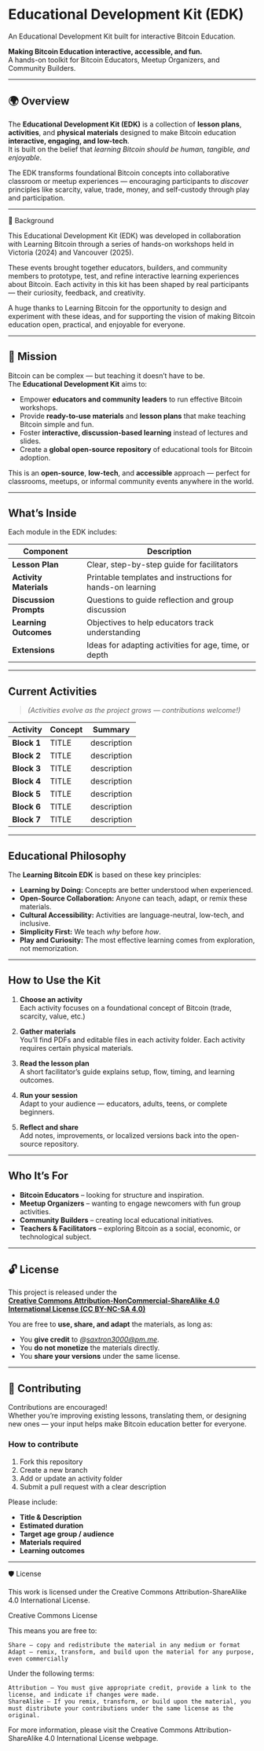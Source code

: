 # Educational Development Kit (EDK)

An Educational Development Kit built for interactive Bitcoin Education.

**Making Bitcoin Education interactive, accessible, and fun.**  
A hands-on toolkit for Bitcoin Educators, Meetup Organizers, and Community Builders.

---

## 🌍 Overview

The **Educational Development Kit (EDK)** is a collection of **lesson plans**, **activities**, and **physical materials** designed to make Bitcoin education **interactive, engaging, and low-tech**.  
It is built on the belief that *learning Bitcoin should be human, tangible, and enjoyable*.

The EDK transforms foundational Bitcoin concepts into collaborative classroom or meetup experiences — encouraging participants to *discover* principles like scarcity, value, trade, money, and self-custody through play and participation.

---

🧭 Background

This Educational Development Kit (EDK) was developed in collaboration with Learning Bitcoin through a series of hands-on workshops held in Victoria (2024) and Vancouver (2025).

These events brought together educators, builders, and community members to prototype, test, and refine interactive learning experiences about Bitcoin. Each activity in this kit has been shaped by real participants — their curiosity, feedback, and creativity.

A huge thanks to Learning Bitcoin for the opportunity to design and experiment with these ideas, and for supporting the vision of making Bitcoin education open, practical, and enjoyable for everyone.


---

## 🎯 Mission

Bitcoin can be complex — but teaching it doesn’t have to be.  
The **Educational Development Kit** aims to:

- Empower **educators and community leaders** to run effective Bitcoin workshops.  
- Provide **ready-to-use materials** and **lesson plans** that make teaching Bitcoin simple and fun.  
- Foster **interactive, discussion-based learning** instead of lectures and slides.  
- Create a **global open-source repository** of educational tools for Bitcoin adoption.  

This is an **open-source**, **low-tech**, and **accessible** approach — perfect for classrooms, meetups, or informal community events anywhere in the world.

---

## What’s Inside

Each module in the EDK includes:

| Component | Description |
|------------|-------------|
| **Lesson Plan** | Clear, step-by-step guide for facilitators |
| **Activity Materials** | Printable templates and instructions for hands-on learning |
| **Discussion Prompts** | Questions to guide reflection and group discussion |
| **Learning Outcomes** | Objectives to help educators track understanding |
| **Extensions** | Ideas for adapting activities for age, time, or depth |

---

## Current Activities

> *(Activities evolve as the project grows — contributions welcome!)*

| Activity | Concept | Summary |
|-----------|----------|---------|
| **Block 1** | TITLE | description |
| **Block 2** | TITLE | description |
| **Block 3** | TITLE | description |
| **Block 4** | TITLE | description |
| **Block 5** | TITLE | description |
| **Block 6** | TITLE | description |
| **Block 7** | TITLE | description |
---

## Educational Philosophy

The **Learning Bitcoin EDK** is based on these key principles:

- **Learning by Doing:** Concepts are better understood when experienced.  
- **Open-Source Collaboration:** Anyone can teach, adapt, or remix these materials.  
- **Cultural Accessibility:** Activities are language-neutral, low-tech, and inclusive.  
- **Simplicity First:** We teach *why* before *how*.  
- **Play and Curiosity:** The most effective learning comes from exploration, not memorization.

---

## How to Use the Kit

1. **Choose an activity**  
   Each activity focuses on a foundational concept of Bitcoin (trade, scarcity, value, etc.)

2. **Gather materials**  
   You’ll find PDFs and editable files in each activity folder. Each activity requires certain physical materials.

3. **Read the lesson plan**  
   A short facilitator’s guide explains setup, flow, timing, and learning outcomes.

4. **Run your session**  
   Adapt to your audience — educators, adults, teens, or complete beginners.

5. **Reflect and share**  
   Add notes, improvements, or localized versions back into the open-source repository.

---

## Who It’s For

- **Bitcoin Educators** – looking for structure and inspiration.  
- **Meetup Organizers** – wanting to engage newcomers with fun group activities.  
- **Community Builders** – creating local educational initiatives.  
- **Teachers & Facilitators** – exploring Bitcoin as a social, economic, or technological subject.  

---

## 🔓 License

This project is released under the  
**[Creative Commons Attribution-NonCommercial-ShareAlike 4.0 International License (CC BY-NC-SA 4.0)](https://creativecommons.org/licenses/by-nc-sa/4.0/)**

You are free to **use, share, and adapt** the materials, as long as:
- You **give credit** to *@saxtron3000@pm.me*.
- You **do not monetize** the materials directly.
- You **share your versions** under the same license.

---

## 🤝 Contributing

Contributions are encouraged!  
Whether you’re improving existing lessons, translating them, or designing new ones — your input helps make Bitcoin education better for everyone.

### How to contribute
1. Fork this repository  
2. Create a new branch  
3. Add or update an activity folder  
4. Submit a pull request with a clear description  

Please include:
- **Title & Description**
- **Estimated duration**
- **Target age group / audience**
- **Materials required**
- **Learning outcomes**

---

🛡️ License

This work is licensed under the Creative Commons Attribution-ShareAlike 4.0 International License.

Creative Commons License

This means you are free to:

    Share — copy and redistribute the material in any medium or format
    Adapt — remix, transform, and build upon the material for any purpose, even commercially

Under the following terms:

    Attribution — You must give appropriate credit, provide a link to the license, and indicate if changes were made.
    ShareAlike — If you remix, transform, or build upon the material, you must distribute your contributions under the same license as the original.

For more information, please visit the
Creative Commons Attribution-ShareAlike 4.0 International License webpage.
